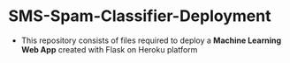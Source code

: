 # SMS-Spam-Classifier-Deployment

- This repository consists of files required to deploy a **Machine Learning Web App** created with
Flask on Heroku platform
